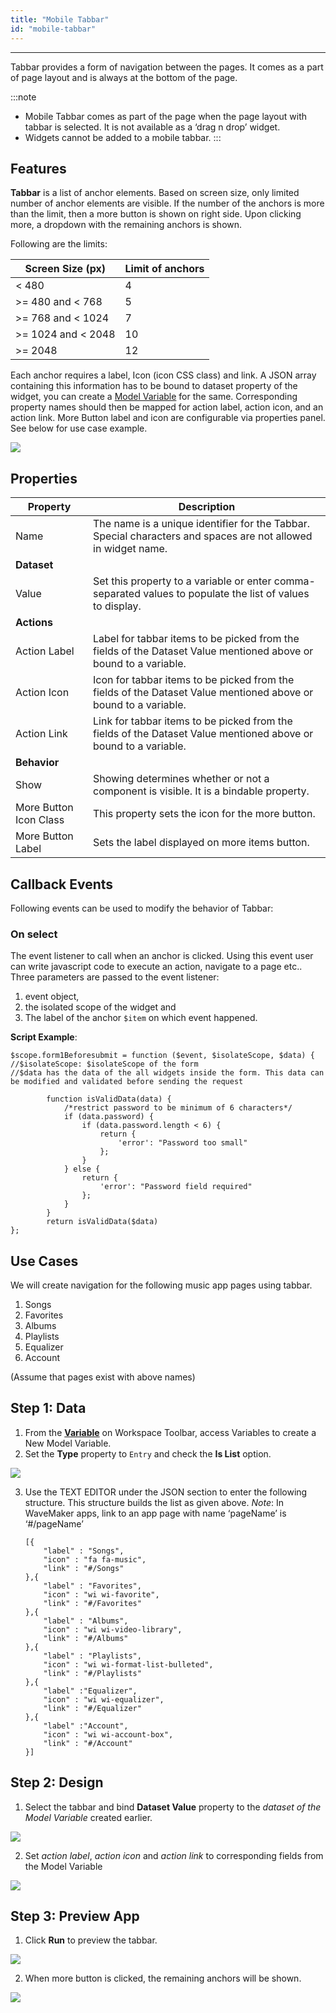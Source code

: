 ```yaml
---
title: "Mobile Tabbar"
id: "mobile-tabbar"
---
```

---

Tabbar provides a form of navigation between the pages. It comes as a part of page layout and is always at the bottom of the page.

:::note
- Mobile Tabbar comes as part of the page when the page layout with tabbar is selected. It is not available as a ‘drag n drop’ widget.
- Widgets cannot be added to a mobile tabbar.
:::

## Features

**Tabbar** is a list of anchor elements. Based on screen size, only limited number of anchor elements are visible. If the number of the anchors is more than the limit, then a more button is shown on right side. Upon clicking more, a dropdown with the remaining anchors is shown.

Following are the limits:

| Screen Size (px) | Limit of anchors |
| --- | --- |
| < 480 | 4 |
| >= 480 and < 768 | 5 |
| >= 768 and < 1024 | 7 |
| >= 1024 and < 2048 | 10 |
| >= 2048 | 12 |

Each anchor requires a label, Icon (icon CSS class) and link. A JSON array containing this information has to be bound to dataset property of the widget, you can create a [Model Variable](/learn/app-development/variables/model-variable/) for the same. Corresponding property names should then be mapped for action label, action icon, and an action link. More Button label and icon are configurable via properties panel. See below for use case example.

[![](/learn/assets/tabbar_props.png)](/learn/assets/tabbar_props.png)

## Properties

| **Property** | **Description** |
| --- | --- |
| Name | The name is a unique identifier for the Tabbar. Special characters and spaces are not allowed in widget name. |
| **Dataset** ||
| Value | Set this property to a variable or enter comma-separated values to populate the list of values to display. |
| **Actions** ||
| Action Label | Label for tabbar items to be picked from the fields of the Dataset Value mentioned above or bound to a variable. |
| Action Icon | Icon for tabbar items to be picked from the fields of the Dataset Value mentioned above or bound to a variable. |
| Action Link | Link for tabbar items to be picked from the fields of the Dataset Value mentioned above or bound to a variable. |
| **Behavior** ||
| Show | Showing determines whether or not a component is visible. It is a bindable property. |
| More Button Icon Class | This property sets the icon for the more button. |
| More Button Label | Sets the label displayed on more items button. |

## Callback Events

Following events can be used to modify the behavior of Tabbar:

### On select

The event listener to call when an anchor is clicked. Using this event user can write javascript code to execute an action, navigate to a page etc.. Three parameters are passed to the event listener:
1. event object,
2. the isolated scope of the widget and
3. The label of the anchor `$item` on which event happened. 

__Script Example__:
```
$scope.form1Beforesubmit = function ($event, $isolateScope, $data) { 
//$isolateScope: $isolateScope of the form
//$data has the data of the all widgets inside the form. This data can be modified and validated before sending the request 

        function isValidData(data) {
            /*restrict password to be minimum of 6 characters*/
            if (data.password) {
                if (data.password.length < 6) {
                    return {
                        'error': "Password too small"
                    };
                }
            } else {
                return {
                    'error': "Password field required"
                };
            }
        }
        return isValidData($data)
};
```
## Use Cases

We will create navigation for the following music app pages using tabbar.

1. Songs
2. Favorites
3. Albums
4. Playlists
5. Equalizer
6. Account

(Assume that pages exist with above names)

## Step 1: Data

1. From the **[Variable](/learn/app-development/variables/variables)** on Workspace Toolbar, access Variables to create a New Model Variable.
2. Set the **Type** property to `Entry` and check the **Is List** option. 

[![](/learn/assets/tabbar_statvar.png)](/learn/assets/tabbar_statvar.png)

3. Use the TEXT EDITOR under the JSON section to enter the following structure. This structure builds the list as given above. _Note_: In WaveMaker apps, link to an app page with name ‘pageName’ is ‘#/pageName’
    ```
    [{
    	"label" : "Songs",
    	"icon" : "fa fa-music",
    	"link" : "#/Songs"
    },{
    	"label" : "Favorites",
    	"icon" : "wi wi-favorite",
    	"link" : "#/Favorites"
    },{
    	"label" : "Albums",
    	"icon" : "wi wi-video-library",
    	"link" : "#/Albums"
    },{
    	"label" : "Playlists",
    	"icon" : "wi wi-format-list-bulleted",
    	"link" : "#/Playlists"
    },{
    	"label" :"Equalizer",
    	"icon" : "wi wi-equalizer",
    	"link" : "#/Equalizer"
    },{
    	"label" :"Account",
    	"icon" : "wi wi-account-box",
    	"link" : "#/Account"
    }]
    ```

## Step 2: Design

1. Select the tabbar and bind **Dataset Value** property to the _dataset of the Model Variable_ created earlier. 

[![](/learn/assets/tabbar_bind.png)](/learn/assets/tabbar_bind.png)

2. Set _action label_, _action icon_ and _action link_ to corresponding fields from the Model Variable 

[![](/learn/assets/tabbar_props_ex.png)](/learn/assets/tabbar_props_ex.png)

## Step 3: Preview App

1. Click **Run** to preview the tabbar. 

[![](/learn/assets/tabbar_run1.png)](/learn/assets/tabbar_run1.png)

2. When more button is clicked, the remaining anchors will be shown. 

[![](/learn/assets/tabbar_run2.png)](/learn/assets/tabbar_run2.png)
